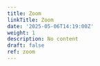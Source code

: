 ```yaml
---
title: Zoom
linkTitle: Zoom
date: '2025-05-06T14:19:00Z'
weight: 1
description: No content
draft: false
ref: zoom
---
```


